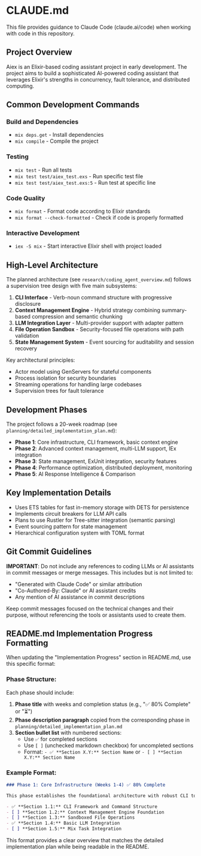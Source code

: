 # CLAUDE.md

This file provides guidance to Claude Code (claude.ai/code) when working with code in this repository.

## Project Overview

Aiex is an Elixir-based coding assistant project in early development. The project aims to build a sophisticated AI-powered coding assistant that leverages Elixir's strengths in concurrency, fault tolerance, and distributed computing.

## Common Development Commands

### Build and Dependencies
- `mix deps.get` - Install dependencies
- `mix compile` - Compile the project

### Testing
- `mix test` - Run all tests
- `mix test test/aiex_test.exs` - Run specific test file
- `mix test test/aiex_test.exs:5` - Run test at specific line

### Code Quality
- `mix format` - Format code according to Elixir standards
- `mix format --check-formatted` - Check if code is properly formatted

### Interactive Development
- `iex -S mix` - Start interactive Elixir shell with project loaded

## High-Level Architecture

The planned architecture (see `research/coding_agent_overview.md`) follows a supervision tree design with five main subsystems:

1. **CLI Interface** - Verb-noun command structure with progressive disclosure
2. **Context Management Engine** - Hybrid strategy combining summary-based compression and semantic chunking
3. **LLM Integration Layer** - Multi-provider support with adapter pattern
4. **File Operation Sandbox** - Security-focused file operations with path validation
5. **State Management System** - Event sourcing for auditability and session recovery

Key architectural principles:
- Actor model using GenServers for stateful components
- Process isolation for security boundaries
- Streaming operations for handling large codebases
- Supervision trees for fault tolerance

## Development Phases

The project follows a 20-week roadmap (see `planning/detailed_implementation_plan.md`):

- **Phase 1**: Core infrastructure, CLI framework, basic context engine
- **Phase 2**: Advanced context management, multi-LLM support, IEx integration
- **Phase 3**: State management, ExUnit integration, security features
- **Phase 4**: Performance optimization, distributed deployment, monitoring
- **Phase 5**: AI Response Intelligence & Comparison

## Key Implementation Details

- Uses ETS tables for fast in-memory storage with DETS for persistence
- Implements circuit breakers for LLM API calls
- Plans to use Rustler for Tree-sitter integration (semantic parsing)
- Event sourcing pattern for state management
- Hierarchical configuration system with TOML format

## Git Commit Guidelines

**IMPORTANT**: Do not include any references to coding LLMs or AI assistants in commit messages or merge messages. This includes but is not limited to:
- "Generated with Claude Code" or similar attribution
- "Co-Authored-By: Claude" or AI assistant credits
- Any mention of AI assistance in commit descriptions

Keep commit messages focused on the technical changes and their purpose, without referencing the tools or assistants used to create them.

## README.md Implementation Progress Formatting

When updating the "Implementation Progress" section in README.md, use this specific format:

### Phase Structure:
Each phase should include:
1. **Phase title** with weeks and completion status (e.g., "✅ 80% Complete" or "⏳")
2. **Phase description paragraph** copied from the corresponding phase in `planning/detailed_implementation_plan.md`
3. **Section bullet list** with numbered sections:
   - Use `✅` for completed sections
   - Use `[ ]` (unchecked markdown checkbox) for uncompleted sections
   - Format: `- ✅ **Section X.Y:** Section Name` or `- [ ] **Section X.Y:** Section Name`

### Example Format:
```markdown
### Phase 1: Core Infrastructure (Weeks 1-4) ✅ 80% Complete

This phase establishes the foundational architecture with robust CLI tooling...

- ✅ **Section 1.1:** CLI Framework and Command Structure
- [ ] **Section 1.2:** Context Management Engine Foundation
- [ ] **Section 1.3:** Sandboxed File Operations
- ✅ **Section 1.4:** Basic LLM Integration
- [ ] **Section 1.5:** Mix Task Integration
```

This format provides a clear overview that matches the detailed implementation plan while being readable in the README.
